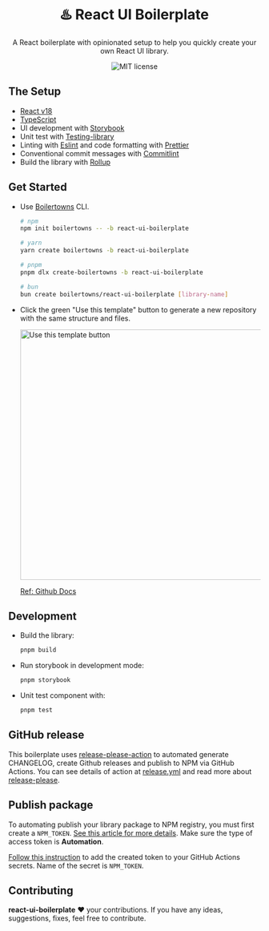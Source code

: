 <h1 align="center">♨️ React UI Boilerplate</h1>

<div align="center">
  <p>
    A React boilerplate with opinionated setup to help you quickly create your own React UI library.
  </p>
  <img src="https://img.shields.io/github/license/boilertowns/nostalgia-boilerplate?style=flat-square" alt="MIT license" >
</div>

## The Setup

- [React v18][react-url]
- [TypeScript][typescript-url]
- UI development with [Storybook][storybook-url]
- Unit test with [Testing-library][testing-library-url]
- Linting with [Eslint][eslint-url] and code formatting with [Prettier][prettier-url]
- Conventional commit messages with [Commitlint][commitlint-url]
- Build the library with [Rollup][rollup-url]

## Get Started

- Use [Boilertowns](https://github.com/boilertowns/create-boilertowns) CLI.

  ```sh
  # npm
  npm init boilertowns -- -b react-ui-boilerplate

  # yarn
  yarn create boilertowns -b react-ui-boilerplate

  # pnpm
  pnpm dlx create-boilertowns -b react-ui-boilerplate

  # bun
  bun create boilertowns/react-ui-boilerplate [library-name]
  ```

- Click the green "Use this template" button to generate a new repository with the same structure and files.

  <img src="https://docs.github.com/assets/cb-36544/images/help/repository/use-this-template-button.png" alt="Use this template button" width="500">

  [Ref: Github Docs](https://docs.github.com/en/repositories/creating-and-managing-repositories/creating-a-repository-from-a-template)

## Development

- Build the library:

  ```sh
  pnpm build
  ```

- Run storybook in development mode:

  ```sh
  pnpm storybook
  ```

- Unit test component with:

  ```sh
  pnpm test
  ```

## GitHub release

This boilerplate uses [release-please-action](https://github.com/google-github-actions/release-please-action) to automated generate CHANGELOG, create Github releases and publish to NPM via GitHub Actions. You can see details of action at [release.yml](/.github/workflows//release.yml) and read more about [release-please](https://github.com/googleapis/release-please).

## Publish package

To automating publish your library package to NPM registry, you must first create a `NPM_TOKEN`. [See this article for more details](https://docs.npmjs.com/creating-and-viewing-access-tokens). Make sure the type of access token is **Automation**.

[Follow this instruction](https://docs.github.com/en/actions/security-guides/encrypted-secrets#creating-encrypted-secrets-for-a-repository) to add the created token to your GitHub Actions secrets. Name of the secret is `NPM_TOKEN`.

## Contributing

**react-ui-boilerplate** ❤️ your contributions. If you have any ideas, suggestions, fixes, feel free to contribute.

[boilertowns-url]: https://github.com/boilertowns
[react-url]: https://beta.reactjs.org
[typescript-url]: https://www.typescriptlang.org
[storybook-url]: https://storybook.js.org
[eslint-url]: https://eslint.org
[commitlint-url]: https://github.com/conventional-changelog/commitlint
[prettier-url]: https://prettier.io
[testing-library-url]: https://testing-library.com
[rollup-url]: https://rollupjs.org
